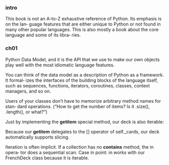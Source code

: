 ### intro
This book is not an A-to-Z exhaustive reference of Python. Its emphasis is on the lan‐
guage features that are either unique to Python or not found in many other popular
languages. This is also mostly a book about the core language and some of its libra‐
ries. 

### ch01
Python Data Model, and it is the API
that we use to make our own objects play well with the most idiomatic language
features.

You can think of the data model as a description of Python as a framework. It formal‐
izes the interfaces of the building blocks of the language itself, such as sequences,
functions, iterators, coroutines, classes, context managers, and so on.

Users of your classes don’t have to memorize arbitrary method names for stan‐
dard operations. (“How to get the number of items? Is it .size(), .length(), or
what?”)

Just by implementing the __getitem__ special method, our deck is also iterable:

Because our __getitem__ delegates to the [] operator of self._cards, our deck
automatically supports slicing. 

Iteration is often implicit. If a collection has no __contains__ method, the in opera‐
tor does a sequential scan. Case in point: in works with our FrenchDeck class because
it is iterable.